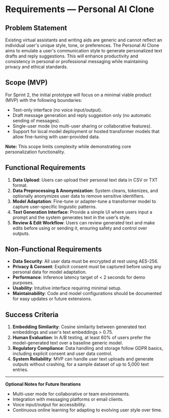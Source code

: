 # Requirements — Personal AI Clone

## Problem Statement
Existing virtual assistants and writing aids are generic and cannot reflect an individual user's unique style, tone, or preferences. The Personal AI Clone aims to emulate a user's communication style to generate personalized text drafts and reply suggestions. This will enhance productivity and consistency in personal or professional messaging while maintaining privacy and ethical standards.

## Scope (MVP)
For Sprint 2, the initial prototype will focus on a minimal viable product (MVP) with the following boundaries:

- Text-only interface (no voice input/output).  
- Draft message generation and reply suggestion only (no automatic sending of messages).  
- Single-user mode (no multi-user sharing or collaborative features).  
- Support for local model deployment or hosted transformer models that allow fine-tuning with user-provided data.

**Note:** This scope limits complexity while demonstrating core personalization functionality.

## Functional Requirements
1. **Data Upload**: Users can upload their personal text data in CSV or TXT format.  
2. **Data Preprocessing & Anonymization**: System cleans, tokenizes, and optionally anonymizes user data to remove sensitive identifiers.  
3. **Model Adaptation**: Fine-tune or adapter-tune a transformer model to capture user-specific linguistic patterns.  
4. **Text Generation Interface**: Provide a simple UI where users input a prompt and the system generates text in the user’s style.  
5. **Review & Edit Workflow**: Users can review generated text and make edits before using or sending it, ensuring safety and control over outputs.

## Non-Functional Requirements
- **Data Security**: All user data must be encrypted at rest using AES-256.  
- **Privacy & Consent**: Explicit consent must be captured before using any personal data for model adaptation.  
- **Performance**: Inference latency target of < 2 seconds for demo purposes.  
- **Usability**: Intuitive interface requiring minimal setup.  
- **Maintainability**: Code and model configurations should be documented for easy updates or future extensions.

## Success Criteria
1. **Embedding Similarity**: Cosine similarity between generated text embeddings and user's text embeddings > 0.75.  
2. **Human Evaluation**: In A/B testing, at least 60% of users prefer the model-generated text over a baseline generic model.  
3. **Regulatory Compliance**: Data handling and storage follow GDPR basics, including explicit consent and user data control.  
4. **System Reliability**: MVP can handle user text uploads and generate outputs without crashing, for a sample dataset of up to 5,000 text entries.

---

**Optional Notes for Future Iterations**  
- Multi-user mode for collaborative or team environments.  
- Integration with messaging platforms or email clients.  
- Voice input/output for accessibility.  
- Continuous online learning for adapting to evolving user style over time.  
